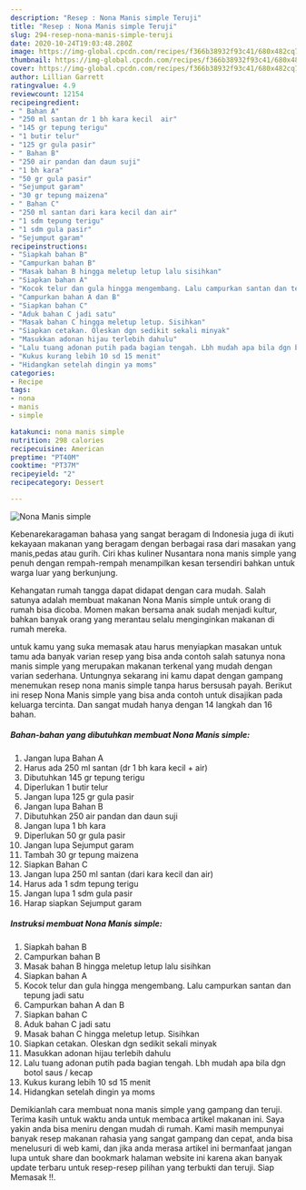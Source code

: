 ```yaml
---
description: "Resep : Nona Manis simple Teruji"
title: "Resep : Nona Manis simple Teruji"
slug: 294-resep-nona-manis-simple-teruji
date: 2020-10-24T19:03:48.280Z
image: https://img-global.cpcdn.com/recipes/f366b38932f93c41/680x482cq70/nona-manis-simple-foto-resep-utama.jpg
thumbnail: https://img-global.cpcdn.com/recipes/f366b38932f93c41/680x482cq70/nona-manis-simple-foto-resep-utama.jpg
cover: https://img-global.cpcdn.com/recipes/f366b38932f93c41/680x482cq70/nona-manis-simple-foto-resep-utama.jpg
author: Lillian Garrett
ratingvalue: 4.9
reviewcount: 12154
recipeingredient:
- " Bahan A"
- "250 ml santan dr 1 bh kara kecil  air"
- "145 gr tepung terigu"
- "1 butir telur"
- "125 gr gula pasir"
- " Bahan B"
- "250 air pandan dan daun suji"
- "1 bh kara"
- "50 gr gula pasir"
- "Sejumput garam"
- "30 gr tepung maizena"
- " Bahan C"
- "250 ml santan dari kara kecil dan air"
- "1 sdm tepung terigu"
- "1 sdm gula pasir"
- "Sejumput garam"
recipeinstructions:
- "Siapkah bahan B"
- "Campurkan bahan B"
- "Masak bahan B hingga meletup letup lalu sisihkan"
- "Siapkan bahan A"
- "Kocok telur dan gula hingga mengembang. Lalu campurkan santan dan tepung jadi satu"
- "Campurkan bahan A dan B"
- "Siapkan bahan C"
- "Aduk bahan C jadi satu"
- "Masak bahan C hingga meletup letup. Sisihkan"
- "Siapkan cetakan. Oleskan dgn sedikit sekali minyak"
- "Masukkan adonan hijau terlebih dahulu"
- "Lalu tuang adonan putih pada bagian tengah. Lbh mudah apa bila dgn botol saus / kecap"
- "Kukus kurang lebih 10 sd 15 menit"
- "Hidangkan setelah dingin ya moms"
categories:
- Recipe
tags:
- nona
- manis
- simple

katakunci: nona manis simple 
nutrition: 298 calories
recipecuisine: American
preptime: "PT40M"
cooktime: "PT37M"
recipeyield: "2"
recipecategory: Dessert

---
```



![Nona Manis simple](https://img-global.cpcdn.com/recipes/f366b38932f93c41/680x482cq70/nona-manis-simple-foto-resep-utama.jpg)

Kebenarekaragaman bahasa yang sangat beragam di Indonesia juga di ikuti kekayaan makanan yang beragam dengan berbagai rasa dari masakan yang manis,pedas atau gurih. Ciri khas kuliner Nusantara nona manis simple yang penuh dengan rempah-rempah menampilkan kesan tersendiri bahkan untuk warga luar yang berkunjung.


Kehangatan rumah tangga dapat didapat dengan cara mudah. Salah satunya adalah membuat makanan Nona Manis simple untuk orang di rumah bisa dicoba. Momen makan bersama anak sudah menjadi kultur, bahkan banyak orang yang merantau selalu menginginkan makanan di rumah mereka.



untuk kamu yang suka memasak atau harus menyiapkan masakan untuk tamu ada banyak varian resep yang bisa anda contoh salah satunya nona manis simple yang merupakan makanan terkenal yang mudah dengan varian sederhana. Untungnya sekarang ini kamu dapat dengan gampang menemukan resep nona manis simple tanpa harus bersusah payah.
Berikut ini resep Nona Manis simple yang bisa anda contoh untuk disajikan pada keluarga tercinta. Dan sangat mudah hanya dengan 14 langkah dan 16 bahan.


<!--inarticleads1-->

##### Bahan-bahan yang dibutuhkan membuat Nona Manis simple:

1. Jangan lupa  Bahan A
1. Harus ada 250 ml santan (dr 1 bh kara kecil + air)
1. Dibutuhkan 145 gr tepung terigu
1. Diperlukan 1 butir telur
1. Jangan lupa 125 gr gula pasir
1. Jangan lupa  Bahan B
1. Dibutuhkan 250 air pandan dan daun suji
1. Jangan lupa 1 bh kara
1. Diperlukan 50 gr gula pasir
1. Jangan lupa Sejumput garam
1. Tambah 30 gr tepung maizena
1. Siapkan  Bahan C
1. Jangan lupa 250 ml santan (dari kara kecil dan air)
1. Harus ada 1 sdm tepung terigu
1. Jangan lupa 1 sdm gula pasir
1. Harap siapkan Sejumput garam




<!--inarticleads2-->

##### Instruksi membuat  Nona Manis simple:

1. Siapkah bahan B
1. Campurkan bahan B
1. Masak bahan B hingga meletup letup lalu sisihkan
1. Siapkan bahan A
1. Kocok telur dan gula hingga mengembang. Lalu campurkan santan dan tepung jadi satu
1. Campurkan bahan A dan B
1. Siapkan bahan C
1. Aduk bahan C jadi satu
1. Masak bahan C hingga meletup letup. Sisihkan
1. Siapkan cetakan. Oleskan dgn sedikit sekali minyak
1. Masukkan adonan hijau terlebih dahulu
1. Lalu tuang adonan putih pada bagian tengah. Lbh mudah apa bila dgn botol saus / kecap
1. Kukus kurang lebih 10 sd 15 menit
1. Hidangkan setelah dingin ya moms




Demikianlah cara membuat nona manis simple yang gampang dan teruji. Terima kasih untuk waktu anda untuk membaca artikel makanan ini. Saya yakin anda bisa meniru dengan mudah di rumah. Kami masih mempunyai banyak resep makanan rahasia yang sangat gampang dan cepat, anda bisa menelusuri di web kami, dan jika anda merasa artikel ini bermanfaat jangan lupa untuk share dan bookmark halaman website ini karena akan banyak update terbaru untuk resep-resep pilihan yang terbukti dan teruji. Siap Memasak !!. 
